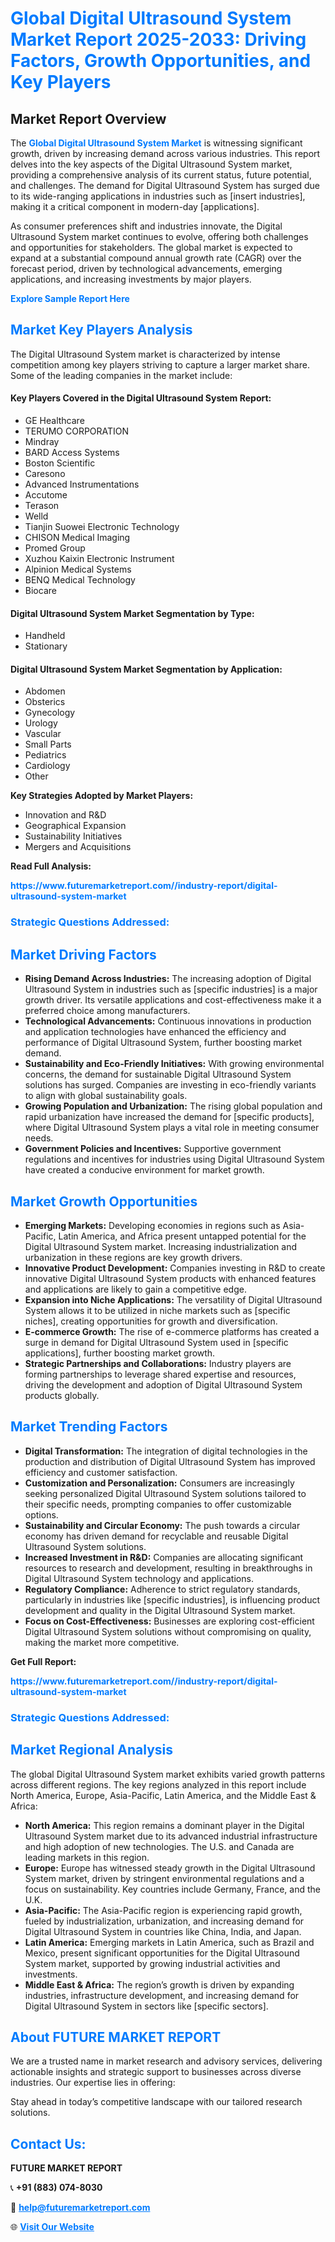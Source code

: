 <h1 style="color: #007BFF;">Global Digital Ultrasound System Market Report 2025-2033: Driving Factors, Growth Opportunities, and Key Players</h1>

<section id="overview">
<h2>Market Report Overview</h2>
<p>The <a href="https://www.futuremarketreport.com//industry-report/digital-ultrasound-system-market" style="color: #007BFF; text-decoration: none;"><strong>Global Digital Ultrasound System Market</strong></a> is witnessing significant growth, driven by increasing demand across various industries. This report delves into the key aspects of the Digital Ultrasound System market, providing a comprehensive analysis of its current status, future potential, and challenges. The demand for Digital Ultrasound System has surged due to its wide-ranging applications in industries such as [insert industries], making it a critical component in modern-day [applications].</p>
<p>As consumer preferences shift and industries innovate, the Digital Ultrasound System market continues to evolve, offering both challenges and opportunities for stakeholders. The global market is expected to expand at a substantial compound annual growth rate (CAGR) over the forecast period, driven by technological advancements, emerging applications, and increasing investments by major players.</p>
</section>

<section id="overview">
<p><a href="https://www.futuremarketreport.com//request-sample/reportId=52879" style="color: #007BFF; text-decoration: none;"><strong>Explore Sample Report Here</strong></a></p>
</section>

<section id="key-players">
<h2 style="color: #007BFF;">Market Key Players Analysis</h2>
<p>The Digital Ultrasound System market is characterized by intense competition among key players striving to capture a larger market share. Some of the leading companies in the market include:</p>
<h4>Key Players Covered in the Digital Ultrasound System Report:</h4>
<ul><li>GE Healthcare</li><li>TERUMO CORPORATION</li><li>Mindray</li><li>BARD Access Systems</li><li>Boston Scientific</li><li>Caresono</li><li>Advanced Instrumentations</li><li>Accutome</li><li>Terason</li><li>Welld</li><li>Tianjin Suowei Electronic Technology</li><li>CHISON Medical Imaging</li><li>Promed Group</li><li>Xuzhou Kaixin Electronic Instrument</li><li>Alpinion Medical Systems</li><li>BENQ Medical Technology</li><li>Biocare</li></ul>
<h4>Digital Ultrasound System Market Segmentation by Type:</h4>
<ul><li>Handheld</li><li>Stationary</li></ul>

<h4>Digital Ultrasound System Market Segmentation by Application:</h4>
<ul><li>Abdomen</li><li>Obsterics</li><li>Gynecology</li><li>Urology</li><li>Vascular</li><li>Small Parts</li><li>Pediatrics</li><li>Cardiology</li><li>Other</li></ul>
<p><strong>Key Strategies Adopted by Market Players:</strong></p>
<ul>
<li>Innovation and R&D</li>
<li>Geographical Expansion</li>
<li>Sustainability Initiatives</li>
<li>Mergers and Acquisitions</li>
</ul>
</section>

<section>
<p><strong>Read Full Analysis: </strong></p><a href="https://www.futuremarketreport.com//industry-report/digital-ultrasound-system-market" style="color: #007BFF; text-decoration: none;"><strong>https://www.futuremarketreport.com//industry-report/digital-ultrasound-system-market</strong></a>
<h3 style="color: #007BFF;">Strategic Questions Addressed:</h3>
</section>

<section id="driving-factors">
<h2 style="color: #007BFF;">Market Driving Factors</h2>
<ul>
<li><strong>Rising Demand Across Industries:</strong> The increasing adoption of Digital Ultrasound System in industries such as [specific industries] is a major growth driver. Its versatile applications and cost-effectiveness make it a preferred choice among manufacturers.</li>
<li><strong>Technological Advancements:</strong> Continuous innovations in production and application technologies have enhanced the efficiency and performance of Digital Ultrasound System, further boosting market demand.</li>
<li><strong>Sustainability and Eco-Friendly Initiatives:</strong> With growing environmental concerns, the demand for sustainable Digital Ultrasound System solutions has surged. Companies are investing in eco-friendly variants to align with global sustainability goals.</li>
<li><strong>Growing Population and Urbanization:</strong> The rising global population and rapid urbanization have increased the demand for [specific products], where Digital Ultrasound System plays a vital role in meeting consumer needs.</li>
<li><strong>Government Policies and Incentives:</strong> Supportive government regulations and incentives for industries using Digital Ultrasound System have created a conducive environment for market growth.</li>
</ul>
</section>

<section id="growth-opportunities">
<h2 style="color: #007BFF;">Market Growth Opportunities</h2>
<ul>
<li><strong>Emerging Markets:</strong> Developing economies in regions such as Asia-Pacific, Latin America, and Africa present untapped potential for the Digital Ultrasound System market. Increasing industrialization and urbanization in these regions are key growth drivers.</li>
<li><strong>Innovative Product Development:</strong> Companies investing in R&D to create innovative Digital Ultrasound System products with enhanced features and applications are likely to gain a competitive edge.</li>
<li><strong>Expansion into Niche Applications:</strong> The versatility of Digital Ultrasound System allows it to be utilized in niche markets such as [specific niches], creating opportunities for growth and diversification.</li>
<li><strong>E-commerce Growth:</strong> The rise of e-commerce platforms has created a surge in demand for Digital Ultrasound System used in [specific applications], further boosting market growth.</li>
<li><strong>Strategic Partnerships and Collaborations:</strong> Industry players are forming partnerships to leverage shared expertise and resources, driving the development and adoption of Digital Ultrasound System products globally.</li>
</ul>
</section>

<section id="trending-factors">
<h2 style="color: #007BFF;">Market Trending Factors</h2>
<ul>
<li><strong>Digital Transformation:</strong> The integration of digital technologies in the production and distribution of Digital Ultrasound System has improved efficiency and customer satisfaction.</li>
<li><strong>Customization and Personalization:</strong> Consumers are increasingly seeking personalized Digital Ultrasound System solutions tailored to their specific needs, prompting companies to offer customizable options.</li>
<li><strong>Sustainability and Circular Economy:</strong> The push towards a circular economy has driven demand for recyclable and reusable Digital Ultrasound System solutions.</li>
<li><strong>Increased Investment in R&D:</strong> Companies are allocating significant resources to research and development, resulting in breakthroughs in Digital Ultrasound System technology and applications.</li>
<li><strong>Regulatory Compliance:</strong> Adherence to strict regulatory standards, particularly in industries like [specific industries], is influencing product development and quality in the Digital Ultrasound System market.</li>
<li><strong>Focus on Cost-Effectiveness:</strong> Businesses are exploring cost-efficient Digital Ultrasound System solutions without compromising on quality, making the market more competitive.</li>
</ul>
</section>

<section>
<p><strong>Get Full Report: </strong></p><a href="https://www.futuremarketreport.com//industry-report/digital-ultrasound-system-market" style="color: #007BFF; text-decoration: none;"><strong>https://www.futuremarketreport.com//industry-report/digital-ultrasound-system-market</strong></a>
<h3 style="color: #007BFF;">Strategic Questions Addressed:</h3>
</section>


<section id="regional-analysis">
<h2 style="color: #007BFF;">Market Regional Analysis</h2>
<p>The global Digital Ultrasound System market exhibits varied growth patterns across different regions. The key regions analyzed in this report include North America, Europe, Asia-Pacific, Latin America, and the Middle East & Africa:</p>
<ul>
<li><strong>North America:</strong> This region remains a dominant player in the Digital Ultrasound System market due to its advanced industrial infrastructure and high adoption of new technologies. The U.S. and Canada are leading markets in this region.</li>
<li><strong>Europe:</strong> Europe has witnessed steady growth in the Digital Ultrasound System market, driven by stringent environmental regulations and a focus on sustainability. Key countries include Germany, France, and the U.K.</li>
<li><strong>Asia-Pacific:</strong> The Asia-Pacific region is experiencing rapid growth, fueled by industrialization, urbanization, and increasing demand for Digital Ultrasound System in countries like China, India, and Japan.</li>
<li><strong>Latin America:</strong> Emerging markets in Latin America, such as Brazil and Mexico, present significant opportunities for the Digital Ultrasound System market, supported by growing industrial activities and investments.</li>
<li><strong>Middle East & Africa:</strong> The region’s growth is driven by expanding industries, infrastructure development, and increasing demand for Digital Ultrasound System in sectors like [specific sectors].</li>
</ul>
</section>

<footer>
<h2 style="color: #007BFF;">About FUTURE MARKET REPORT</h2>
<p>We are a trusted name in market research and advisory services, delivering actionable insights and strategic support to businesses across diverse industries. Our expertise lies in offering:</p>

<p>Stay ahead in today’s competitive landscape with our tailored research solutions.</p>

<h2 style="color: #007BFF;">Contact Us:</h2>
<p><strong>FUTURE MARKET REPORT</strong></p>
<p>📞 <strong>+91 (883) 074-8030</strong></p>
<p>📧 <strong><a href="mailto:help@futuremarketreport.com" style="color: #007BFF;">help@futuremarketreport.com</a></strong></p>
<p>🌐 <strong><a href="https://www.futuremarketreport.com/" style="color: #007BFF;">Visit Our Website</a></strong></p>
</footer>